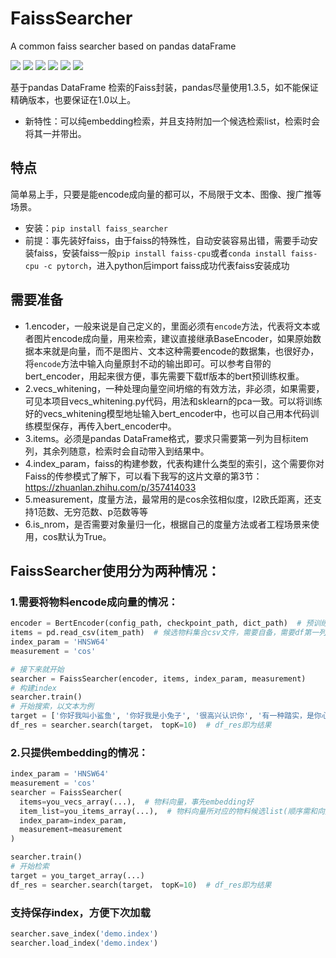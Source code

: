 # FaissSearcher
A common faiss searcher based on pandas dataFrame

[![](https://img.shields.io/badge/知乎-MECH-blue)](https://www.zhihu.com/people/ha-ha-ha-67-42-64)
[![](https://img.shields.io/static/v1?label=tensorflow&message=2.3.2&color=orange)](https://github.com/tensorflow/tensorflow)
[![](https://img.shields.io/static/v1?label=faiss-cpu&message=1.7.x&color=maroon)](https://github.com/facebookresearch/faiss)
[![](https://img.shields.io/static/v1?label=pandas&message=1.3.5&color=yellow)](https://github.com/pandas-dev/pandas)
[![](https://img.shields.io/static/v1?label=bert4keras&message=0.10.8&color=silver)](https://github.com/bojone/bert4keras)
[![](https://img.shields.io/static/v1?label=keras&message=2.4.3&color=cornflowerblue)](https://github.com/keras-team/keras)


基于pandas DataFrame 检索的Faiss封装，pandas尽量使用1.3.5，如不能保证精确版本，也要保证在1.0以上。
- 新特性：可以纯embedding检索，并且支持附加一个候选检索list，检索时会将其一并带出。
## 特点
简单易上手，只要是能encode成向量的都可以，不局限于文本、图像、搜广推等场景。
  - 安装：`pip install faiss_searcher`
  - 前提：事先装好faiss，由于faiss的特殊性，自动安装容易出错，需要手动安装faiss，安装faiss一般`pip install faiss-cpu`或者`conda install faiss-cpu -c pytorch`，进入python后import faiss成功代表faiss安装成功
## 需要准备
  - 1.encoder，一般来说是自己定义的，里面必须有`encode`方法，代表将文本或者图片encode成向量，用来检索，建议直接继承BaseEncoder，如果原始数据本来就是向量，而不是图片、文本这种需要encode的数据集，也很好办，将`encode`方法中输入向量原封不动的输出即可。可以参考自带的bert_encoder，用起来很方便，事先需要下载tf版本的bert预训练权重。
  - 2.vecs_whitening，一种处理向量空间坍缩的有效方法，非必须，如果需要，可见本项目vecs_whitening.py代码，用法和sklearn的pca一致。可以将训练好的vecs_whitening模型地址输入bert_encoder中，也可以自己用本代码训练模型保存，再传入bert_encoder中。
  - 3.items。必须是pandas DataFrame格式，要求只需要第一列为目标item列，其余列随意，检索时会自动带入到结果中。
  - 4.index_param，faiss的构建参数，代表构建什么类型的索引，这个需要你对Faiss的传参模式了解下，可以看下我写的这片文章的第3节：https://zhuanlan.zhihu.com/p/357414033
  - 5.measurement，度量方法，最常用的是cos余弦相似度，l2欧氏距离，还支持1范数、无穷范数、p范数等等
  - 6.is_nrom，是否需要对象量归一化，根据自己的度量方法或者工程场景来使用，cos默认为True。

## FaissSearcher使用分为两种情况：
### 1.需要将物料encode成向量的情况：
```python
encoder = BertEncoder(config_path, checkpoint_path, dict_path)  # 预训练权重自己得准备好，也可以是自己写的encoder，必须有encode或者predict方法，基本只要通过keras/tf2实现的模型都可以，作用是将物料encode成向量。
items = pd.read_csv(item_path)  # 候选物料集合csv文件，需要自备，需要df第一列是候选物料，其他列会在检索时自动带出。
index_param = 'HNSW64'
measurement = 'cos'

# 接下来就开始
searcher = FaissSearcher(encoder, items, index_param, measurement)
# 构建index
searcher.train()
# 开始搜索，以文本为例
target = ['你好我叫小鲨鱼', '你好我是小兔子', '很高兴认识你', '有一种踏实，是你心中有我名字~']
df_res = searcher.search(target， topK=10)  # df_res即为结果
```

### 2.只提供embedding的情况：
```python
index_param = 'HNSW64'
measurement = 'cos'
searcher = FaissSearcher(
  items=you_vecs_array(...),  # 物料向量，事先embedding好
  item_list=you_items_array(...),  # 物料向量所对应的物料候选list(顺序需和向量一致)。此项可不输入，如果不输入则检索时输出为embedding所对应的index
  index_param=index_param, 
  measurement=measurement
)

searcher.train()
# 开始检索
target = you_target_array(...)
df_res = searcher.search(target， topK=10)  # df_res即为结果
```

### 支持保存index，方便下次加载
```python
searcher.save_index('demo.index')
searcher.load_index('demo.index')
```
